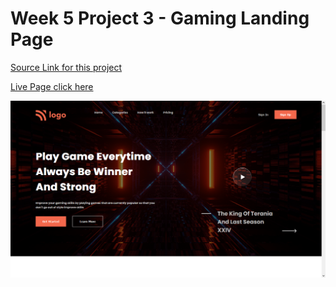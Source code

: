 # Week 5 Project 3 - Gaming Landing Page

[Source Link for this project](https://github.com/ajaydewangan1100/FSJS2.0/tree/main/Projects/Week-5-Project%2003)

[Live Page click here](https://helpful-biscuit-529e43.netlify.app/)

![My output](output.png)
